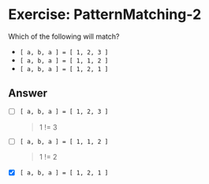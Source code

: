 # Exercise: PatternMatching-2

Which of the following will match?

- `[ a, b, a ] = [ 1, 2, 3 ]`
- `[ a, b, a ] = [ 1, 1, 2 ]`
- `[ a, b, a ] = [ 1, 2, 1 ]`

## Answer

- [ ] `[ a, b, a ] = [ 1, 2, 3 ]`
    > 1 != 3
- [ ] `[ a, b, a ] = [ 1, 1, 2 ]`
    > 1 != 2
- [x] `[ a, b, a ] = [ 1, 2, 1 ]`
